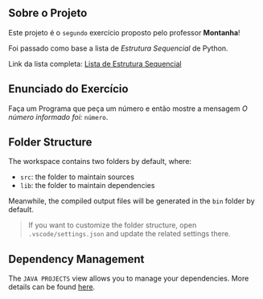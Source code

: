 ## Sobre o Projeto

Este projeto é o `segundo` exercício proposto pelo professor **Montanha**!

Foi passado como base a lista de _Estrutura Sequencial_ de Python.

Link da lista completa: [Lista de Estrutura Sequencial](https://wiki.python.org.br/EstruturaSequencial)

## Enunciado do Exercício

Faça um Programa que peça um número e então mostre a mensagem _O número informado foi:_ `número`.

## Folder Structure

The workspace contains two folders by default, where:

- `src`: the folder to maintain sources
- `lib`: the folder to maintain dependencies

Meanwhile, the compiled output files will be generated in the `bin` folder by default.

> If you want to customize the folder structure, open `.vscode/settings.json` and update the related settings there.

## Dependency Management

The `JAVA PROJECTS` view allows you to manage your dependencies. More details can be found [here](https://github.com/microsoft/vscode-java-dependency#manage-dependencies).
